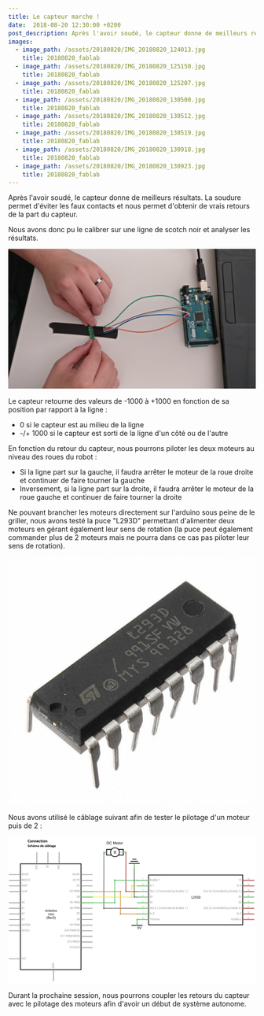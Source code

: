 ```yaml
---
title: Le capteur marche !
date:  2018-08-20 12:30:00 +0200
post_description: Après l'avoir soudé, le capteur donne de meilleurs résultats.
images:
  - image_path: /assets/20180820/IMG_20180820_124013.jpg
    title: 20180820_fablab
  - image_path: /assets/20180820/IMG_20180820_125150.jpg
    title: 20180820_fablab
  - image_path: /assets/20180820/IMG_20180820_125207.jpg
    title: 20180820_fablab
  - image_path: /assets/20180820/IMG_20180820_130500.jpg
    title: 20180820_fablab
  - image_path: /assets/20180820/IMG_20180820_130512.jpg
    title: 20180820_fablab
  - image_path: /assets/20180820/IMG_20180820_130519.jpg
    title: 20180820_fablab
  - image_path: /assets/20180820/IMG_20180820_130918.jpg
    title: 20180820_fablab
  - image_path: /assets/20180820/IMG_20180820_130923.jpg
    title: 20180820_fablab
---
```


Après l'avoir soudé, le capteur donne de meilleurs résultats. La soudure permet d'éviter les faux contacts et nous permet d'obtenir de vrais retours de la part du capteur.

Nous avons donc pu le calibrer sur une ligne de scotch noir et analyser les résultats.

<a data-fancybox href="/assets/20180820/IMG_20180820_125150.jpg"><img src="/assets/20180820/IMG_20180820_125150.jpg" alt="20180820_fablab"/></a>

Le capteur retourne des valeurs de -1000 à +1000 en fonction de sa position par rapport à la ligne :
  - 0 si le capteur est au milieu de la ligne
  - -/+ 1000 si le capteur est sorti de la ligne d'un côté ou de l'autre

En fonction du retour du capteur, nous pourrons piloter les deux moteurs au niveau des roues du robot :
  - Si la ligne part sur la gauche, il faudra arrêter le moteur de la roue droite et continuer de faire tourner la gauche
  - Inversement, si la ligne part sur la droite, il faudra arrêter le moteur de la roue gauche et continuer de faire tourner la droite

Ne pouvant brancher les moteurs directement sur l'arduino sous peine de le griller, nous avons testé la puce "L293D" permettant d'alimenter deux moteurs en gérant également leur sens de rotation (la puce peut également commander plus de 2 moteurs mais ne pourra dans ce cas pas piloter leur sens de rotation).

<a data-fancybox href="/assets/20180820/L293D.jpg"><img class="small_picture" src="/assets/20180820/L293D.jpg" alt="L293D"/></a>

Nous avons utilisé le câblage suivant afin de tester le pilotage d'un moteur puis de 2 :

<a data-fancybox href="/assets/20180820/L293D_schema.jpg"><img src="/assets/20180820/L293D_schema.jpg" alt="L293D"/></a>

Durant la prochaine session, nous pourrons coupler les retours du capteur avec le pilotage des moteurs afin d'avoir un début de système autonome.